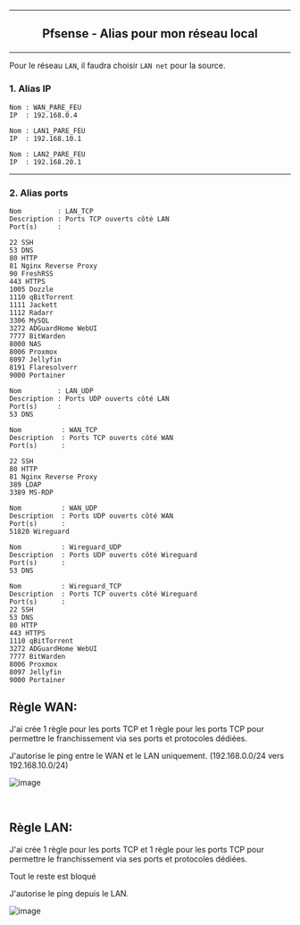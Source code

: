 ------------------------------------------------------------------------------------------------------------------------------------------------------------------------------------------
## <p align='center'> Pfsense - Alias pour mon réseau local </p>
------------------------------------------------------------------------------------------------------------------------------------------------------------------------------------------



Pour le réseau `LAN`, il faudra choisir `LAN net` pour la source. 

### 1. Alias IP
```
Nom : WAN_PARE_FEU
IP  : 192.168.0.4

Nom : LAN1_PARE_FEU
IP  : 192.168.10.1

Nom : LAN2_PARE_FEU
IP  : 192.168.20.1
```

------------------------------------------------------------------------------------------------------------------------------------------------------------------------------------------
### 2. Alias ports
```
Nom         : LAN_TCP
Description : Ports TCP ouverts côté LAN
Port(s)     :

22 SSH
53 DNS
80 HTTP
81 Nginx Reverse Proxy
90 FreshRSS
443 HTTPS
1005 Dozzle
1110 qBitTorrent
1111 Jackett
1112 Radarr
3306 MySQL
3272 ADGuardHome WebUI
7777 BitWarden
8000 NAS
8006 Proxmox
8097 Jellyfin
8191 Flaresolverr
9000 Portainer
```

```
Nom         : LAN_UDP
Description : Ports UDP ouverts côté LAN
Port(s)     :
53 DNS
```


```
Nom          : WAN_TCP
Description  : Ports TCP ouverts côté WAN
Port(s)      :

22 SSH
80 HTTP 
81 Nginx Reverse Proxy
389 LDAP
3389 MS-RDP
```

```
Nom          : WAN_UDP
Description  : Ports UDP ouverts côté WAN
Port(s)      :
51820 Wireguard
```

```
Nom          : Wireguard_UDP
Description  : Ports UDP ouverts côté Wireguard
Port(s)      :
53 DNS
```

```
Nom          : Wireguard_TCP
Description  : Ports TCP ouverts côté Wireguard
Port(s)      :
22 SSH
53 DNS
80 HTTP
443 HTTPS
1110 qBitTorrent
3272 ADGuardHome WebUI
7777 BitWarden
8006 Proxmox
8097 Jellyfin
9000 Portainer
```




## Règle WAN:
J'ai crée 1 règle pour les ports TCP et 1 règle pour les ports TCP pour permettre le franchissement via ses ports et protocoles dédiées.

J'autorise le ping entre le WAN et le LAN uniquement. (192.168.0.0/24 vers 192.168.10.0/24)

![image](https://github.com/dexter74/Linux/assets/35907/4e6cbe48-75d2-4e4e-a8ed-4cc6f9cbc9b1)

<br />

## Règle LAN:
J'ai crée 1 règle pour les ports TCP et 1 règle pour les ports TCP pour permettre le franchissement via ses ports et protocoles dédiées.

Tout le reste est bloqué

J'autorise le ping depuis le LAN.

![image](https://github.com/dexter74/Linux/assets/35907/a094e2e7-c23a-4f18-8d6f-d4a190fd7608)


